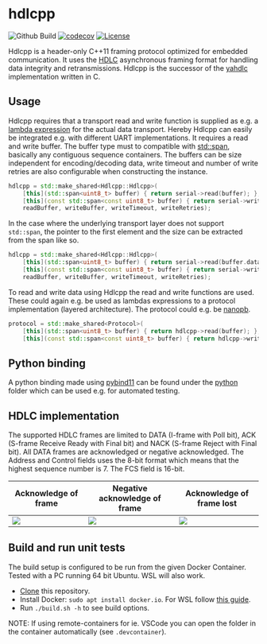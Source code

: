 # hdlcpp
![Github Build](https://github.com/bang-olufsen/hdlcpp/workflows/build/badge.svg) [![codecov](https://codecov.io/gh/bang-olufsen/hdlcpp/branch/master/graph/badge.svg)](https://codecov.io/gh/bang-olufsen/hdlcpp) [![License](https://img.shields.io/badge/license-MIT_License-blue.svg?style=flat)](LICENSE)

Hdlcpp is a header-only C++11 framing protocol optimized for embedded communication. It uses the [HDLC](https://en.wikipedia.org/wiki/High-Level_Data_Link_Control) asynchronous framing format for handling data integrity and retransmissions. Hdlcpp is the successor of the [yahdlc](https://github.com/bang-olufsen/yahdlc) implementation written in C.

## Usage

Hdlcpp requires that a transport read and write function is supplied as e.g. a [lambda expression](https://en.cppreference.com/w/cpp/language/lambda) for the actual data transport. Hereby Hdlcpp can easily be integrated e.g. with different UART implementations. It requires a read and write buffer. The buffer type must to compatible with [std::span](https://en.cppreference.com/w/cpp/container/span), basically any contiguous sequence containers. The buffers can be size independent for encoding/decoding data, write timeout and number of write retries are also configurable when constructing the instance.

```cpp
hdlcpp = std::make_shared<Hdlcpp::Hdlcpp>(
    [this](std::span<uint8_t> buffer) { return serial->read(buffer); },
    [this](const std::span<const uint8_t> buffer) { return serial->write(buffer); },
    readBuffer, writeBuffer, writeTimeout, writeRetries);
```

In the case where the underlying transport layer does not support `std::span`, the pointer to the first element and the size can be extracted from the span like so.
```cpp
hdlcpp = std::make_shared<Hdlcpp::Hdlcpp>(
    [this](std::span<uint8_t> buffer) { return serial->read(buffer.data(), buffer.size()); },
    [this](const std::span<const uint8_t> buffer) { return serial->write(buffer.data(), buffer.size()); },
    readBuffer, writeBuffer, writeTimeout, writeRetries);
```

To read and write data using Hdlcpp the read and write functions are used. These could again e.g. be used as lambdas expressions to a protocol implementation (layered architecture). The protocol could e.g. be [nanopb](https://github.com/nanopb/nanopb).

```cpp
protocol = std::make_shared<Protocol>(
    [this](std::span<uint8_t> buffer) { return hdlcpp->read(buffer); },
    [this](const std::span<const uint8_t> buffer) { return hdlcpp->write(buffer); });
```

## Python binding

A python binding made using [pybind11](https://github.com/pybind/pybind11) can be found under the [python](https://github.com/bang-olufsen/hdlcpp/tree/master/python) folder which can be used e.g. for automated testing.

## HDLC implementation

The supported HDLC frames are limited to DATA (I-frame with Poll bit), ACK (S-frame Receive Ready with Final bit) and NACK (S-frame Reject with Final bit). All DATA frames are acknowledged or negative acknowledged. The Address and Control fields uses the 8-bit format which means that the highest sequence number is 7. The FCS field is 16-bit.

Acknowledge of frame | Negative acknowledge of frame | Acknowledge of frame lost
--- | --- | ---
![](https://bang-olufsen.gravizo.com/svg?%3B%0A%40startuml%3B%0Ahide%20footbox%3B%0AA%20-%3E%20B:%20DATA%20[sequence%20number%20=%201]%3B%0AB%20-%3E%20A:%20DATA%20[sequence%20number%20=%204]%3B%0AB%20-%3E%20A:%20ACK%20[sequence%20number%20=%202]%3B%0AA%20-%3E%20B:%20ACK%20[sequence%20number%20=%205]%3B%0A%40enduml) | ![](https://bang-olufsen.gravizo.com/svg?%3B%0A%40startuml%3B%0Ahide%20footbox%3B%0AA%20-%3E%20B:%20DATA%20[sequence%20number%20=%201]%3B%0AB%20-%3E%20A:%20NACK%20[sequence%20number%20=%201]%3B%0AA%20-%3E%20B:%20DATA%20[sequence%20number%20=%201]%3B%0A%40enduml) | ![](https://bang-olufsen.gravizo.com/svg?%3B%0A%40startuml%3B%0Ahide%20footbox%3B%0AA%20-%3E%20B:%20DATA%20[sequence%20number%20=%201]%3B%0AB%20-%3Ex%20A:%20ACK%20[sequence%20number%20=%202]%3B%0A...%20Timeout%20...%3B%0AA%20-%3E%20B:%20DATA%20[sequence%20number%20=%201]%3B%0A%40enduml)

## Build and run unit tests

The build setup is configured to be run from the given Docker Container. Tested with a PC running 64 bit Ubuntu. WSL will also work.

* [Clone](https://docs.github.com/en/get-started/getting-started-with-git/about-remote-repositories) this repository.
* Install Docker: `sudo apt install docker.io`. For WSL follow [this guide](https://docs.microsoft.com/en-us/windows/wsl/tutorials/wsl-containers).
* Run `./build.sh -h` to see build options.

NOTE: If using remote-containers for ie. VSCode you can open the folder in the container automatically (see `.devcontainer`).
